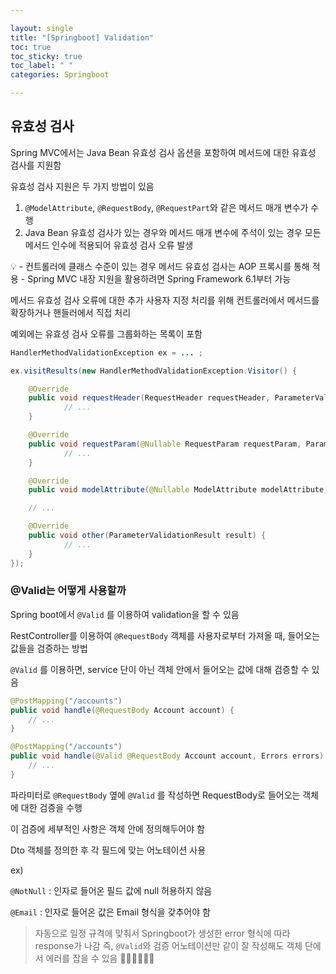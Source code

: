 ```yaml
---

layout: single
title: "[Springboot] Validation"
toc: true
toc_sticky: true
toc_label: " "
categories: Springboot

---
```


## 유효성 검사

Spring MVC에서는 Java Bean 유효성 검사 옵션을 포함하여 메서드에 대한 유효성 검사를 지원함

유효성 검사 지원은 두 가지 방법이 있음

1. `@ModelAttribute`, `@RequestBody`, `@RequestPart`와 같은 메서드 매개 변수가 수행
2. Java Bean 유효성 검사가 있는 경우와 메서드 매개 변수에 주석이 있는 경우 모든 메서드 인수에 적용되어 유효성 검사 오류 발생

<aside>
💡 - 컨트롤러에 클래스 수준이 있는 경우 메서드 유효성 검사는 AOP 프록시를 통해 적용
- Spring MVC 내장 지원을 활용하려면 Spring Framework 6.1부터 가능

</aside>

메서드 유효성 검사 오류에 대한 추가 사용자 지정 처리를 위해 컨트롤러에서 메서드를 확장하거나 핸들러에서 직접 처리 

예외에는 유효성 검사 오류를 그룹화하는 목록이 포함

```java
HandlerMethodValidationException ex = ... ;

ex.visitResults(new HandlerMethodValidationException.Visitor() {

	@Override
	public void requestHeader(RequestHeader requestHeader, ParameterValidationResult result) {
			// ...
	}

	@Override
	public void requestParam(@Nullable RequestParam requestParam, ParameterValidationResult result) {
			// ...
	}

	@Override
	public void modelAttribute(@Nullable ModelAttribute modelAttribute, ParameterErrors errors) {

	// ...

	@Override
	public void other(ParameterValidationResult result) {
			// ...
	}
});
```

### @Valid는 어떻게 사용할까

Spring boot에서 `@Valid` 를 이용하여 validation을 할 수 있음

RestController를 이용하여 `@RequestBody` 객체를 사용자로부터 가져올 때, 들어오는 값들을 검증하는 방법

`@Valid` 를 이용하면, service 단이 아닌 객체 안에서 들어오는 값에 대해 검증할 수 있음

```java
@PostMapping("/accounts")
public void handle(@RequestBody Account account) {
	// ...
}
```

```java
@PostMapping("/accounts")
public void handle(@Valid @RequestBody Account account, Errors errors) {
	// ...
}
```

파라미터로 `@RequestBody` 옆에 `@Valid` 를 작성하면 RequestBody로 들어오는 객체에 대한 검증을 수행

이 검증에 세부적인 사항은 객체 안에 정의해두어야 함

Dto 객체를 정의한 후 각 필드에 맞는 어노테이션 사용

ex) 

`@NotNull` : 인자로 들어온 필드 값에 null 허용하지 않음

`@Email` : 인자로 들어온 값은 Email 형식을 갖추어야 함

> 자동으로 일정 규격에 맞춰서 Springboot가 생성한 error 형식에 따라 response가 나감
즉, `@Valid`와 검증 어노테이션만 같이 잘 작성해도 객체 단에서 에러를 잡을 수 있음 👍🏻👍🏻👍🏻
>